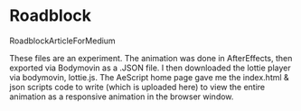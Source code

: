 # Roadblock
RoadblockArticleForMedium

These files are an experiment. The animation was done in AfterEffects, then exported via Bodymovin as a .JSON file. I then downloaded the lottie player via bodymovin, lottie.js. The AeScript home page gave me the index.html & json scripts code to write (which is uploaded here) to view the entire animation as a responsive animation in the browser window.
